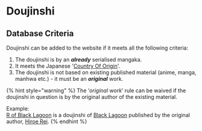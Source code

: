 # Doujinshi

## Database Criteria

Doujinshi can be added to the website if it meets all the following criteria:

1. The doujinshi is by an _**already**_ serialised mangaka. 
2. It meets the Japanese '[Country Of Origin](../../../submission-form/general/typings/untitled-8.md)'. 
3. The doujinshi is not based on existing published material \(anime, manga, manhwa etc.\) - it must be an _**original**_ work.

{% hint style="warning" %}
The ‘_original work_’ rule can be waived if the doujinshi in question is by the original author of the existing material.

Example:  
[R of Black Lagoon](https://anilist.co/manga/87131/R-of-Blacklagoon/) is a doujinshi of [Black Lagoon](https://anilist.co/manga/30735/Black-Lagoon/) published by the original author, [Hiroe Rei](https://anilist.co/staff/97578/Rei-Hiroe).
{% endhint %}

